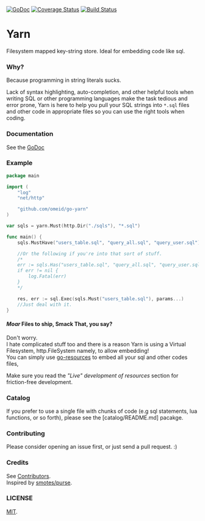 [![GoDoc](https://godoc.org/github.com/omeid/go-yarn?status.svg)](https://godoc.org/github.com/omeid/go-yarn) [![Coverage Status](https://coveralls.io/repos/omeid/go-yarn/badge.png)](https://coveralls.io/r/omeid/go-yarn) [![Build Status](https://drone.io/github.com/omeid/go-yarn/status.png)](https://drone.io/github.com/omeid/go-yarn/latest)
# Yarn
Filesystem mapped key-string store. Ideal for embedding code like sql.

### Why?
Because programming in string literals sucks.

Lack of syntax highlighting, auto-completion, and other helpful tools when writing SQL or other programming languages make the task tedious and error prone, Yarn is here to help you pull your SQL strings into `*.sql` files and other code in appropriate files so you can use the right tools when coding.


### Documentation
See the [GoDoc](https://godoc.org/github.com/omeid/go-yarn)


### Example


```go
package main

import (
	"log"
	"net/http"

	"github.com/omeid/go-yarn"
)

var sqls = yarn.Must(http.Dir("./sqls"), "*.sql")

func main() {
	sqls.MustHave("users_table.sql", "query_all.sql", "query_user.sql") //Panics otherwise.

    //Or the following if you're into that sort of stuff.
    /*
  	err := sqls.Has("users_table.sql", "query_all.sql", "query_user.sql")
	if err != nil {
		log.Fatal(err)
	}
    */

	res, err := sql.Exec(sqls.Must("users_table.sql"), params...)
	//Just deal with it.
}
```

#### _Moar_ Files to ship, Smack That, you say?
Don't worry.  
I hate complicated stuff too and there is a reason Yarn is using a Virtual Filesystem, http.FileSystem namely, to allow embedding!   
You can simply use [go-resources](https://github.com/omeid/go-resources) to embed all your sql and other codes files,

Make sure you read the  _"Live" development of resources_ section for friction-free development.



### Catalog

If you prefer to use a single file with chunks of code (e.g sql statements, lua functions, or so forth), please see the [catalog/README.md] pacakge.

### Contributing
Please consider opening an issue first, or just send a pull request. :)

### Credits
See [Contributors](https://github.com/omeid/go-yarn/graphs/contributors).  
Inspired by [smotes/purse](https://github.com/smotes/purse).

### LICENSE
  [MIT](LICENSE).
